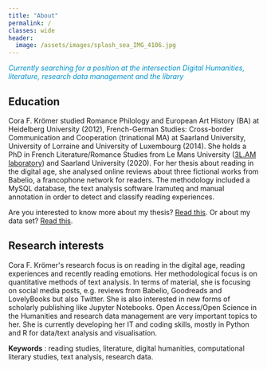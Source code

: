 ```yaml
---
title: "About"
permalink: / 
classes: wide
header:
  image: /assets/images/splash_sea_IMG_4106.jpg
---
```

<!-- <font color="#0092ca"> </font> -->

*<font color="#0092ca">Currently searching for a position at the intersection Digital Humanities, literature, research data management and the library</font>*

## Education

<!-- Dr Cora F. Krömer -->
Cora F. Krömer studied Romance Philology and European Art History (BA) at Heidelberg University (2012), French-German Studies: Cross-border Communication and Cooperation (trinational MA) at Saarland University, University of Lorraine and University of Luxembourg (2014). She holds a PhD in French Literature/Romance Studies from Le Mans University ([3L.AM laboratory](http://3lam.univ-lemans.fr/fr/index.html)) and Saarland University (2020). For her thesis about reading in the digital age, she analysed online reviews about three fictional works from Babelio, a francophone network for readers. The methodology included a MySQL database, the text analysis software Iramuteq and manual annotation in order to detect and classify reading experiences. 

Are you interested to know more about my thesis? [Read this](https://corakroemer.github.io/thesis/). Or about my data set? [Read this](https://corakroemer.github.io/dataset/).

## Research interests

Cora F. Krömer's research focus is on reading in the digital age, reading experiences and recently reading emotions. Her methodological focus is on quantitative methods of text analysis. In terms of material, she is focusing on social media posts, e.g. reviews from Babelio, Goodreads and LovelyBooks but also Twitter. She is also interested in new forms of scholarly publishing like Jupyter Notebooks. Open Access/Open Science in the Humanities and research data management are very important topics to her. She is currently developing her IT and coding skills, mostly in Python and R for data/text analysis and visualisation.

**Keywords** : reading studies, literature, digital humanities, computational literary studies, text analysis, research data.

<!--
## More personal note
Cora loves reading, cycling, hiking, swimming, painting, sculpting and taking [photos](https://corakroemer.github.io/photography/). She is also interested in developing her IT and coding skills, mostly in Python and R for data/text analysis and visualisation.
-->

<!--permalink: /about/ if not landing page -->
